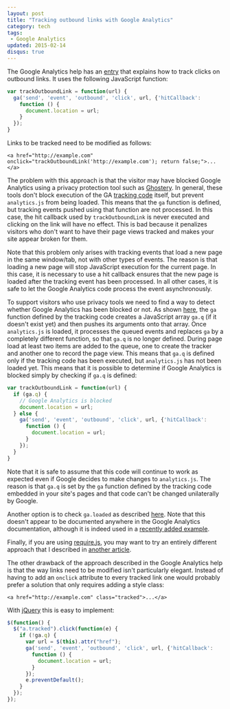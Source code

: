 ```yaml
---
layout: post
title: "Tracking outbound links with Google Analytics"
category: tech
tags:
 - Google Analytics
updated: 2015-02-14
disqus: true
---
```


The Google Analytics help has an [entry][1] that explains how to track clicks on outbound links. It uses the following
JavaScript function:

~~~ javascript
var trackOutboundLink = function(url) {
  ga('send', 'event', 'outbound', 'click', url, {'hitCallback':
    function () {
      document.location = url;
    }
  });
}
~~~

Links to be tracked need to be modified as follows:

~~~ markup
<a href="http://example.com" onclick="trackOutboundLink('http://example.com'); return false;">...</a>
~~~

The problem with this approach is that the visitor may have blocked Google Analytics using a privacy protection tool
such as [Ghostery][2]. In general, these tools don't block execution of the GA [tracking code][3] itself, but prevent
`analytics.js` from being loaded. This means that the `ga` function is defined, but tracking events pushed using that
function are not processed. In this case, the hit callback used by `trackOutboundLink` is never executed and clicking
on the link will have no effect. This is bad because it penalizes visitors who don't want to have their page views
tracked and makes your site appear broken for them.

Note that this problem only arises with tracking events that load a new page in the same window/tab, not with other types
of events. The reason is that loading a new page will stop JavaScript execution for the current page. In this case, it
is necessary to use a hit callback ensures that the new page is loaded after the tracking event has been processed. In
all other cases, it is safe to let the Google Analytics code process the event asynchronously.

To support visitors who use privacy tools we need to find a way to detect whether Google Analytics has been blocked or
not. As shown [here][4], the `ga` function defined by the tracking code creates a JavaScript array `ga.q` (if it doesn't
exist yet) and then pushes its arguments onto that array. Once `analytics.js` is loaded, it processes the queued events
and replaces `ga` by a completely different function, so that `ga.q` is no longer defined. During page load at least two
items are added to the queue, one to create the tracker and another one to record the page view. This means that `ga.q`
is defined only if the tracking code has been executed, but `analytics.js` has not been loaded yet. This means that it
is possible to determine if Google Analytics is blocked simply by checking if `ga.q` is defined:

~~~ javascript
var trackOutboundLink = function(url) {
  if (ga.q) {
    // Google Analytics is blocked
    document.location = url;
  } else {
    ga('send', 'event', 'outbound', 'click', url, {'hitCallback':
      function () {
        document.location = url;
      }
    });
  }
}
~~~

Note that it is safe to assume that this code will continue to work as expected even if Google decides to make changes
to `analytics.js`. The reason is that `ga.q` is set by the `ga` function defined by the tracking code embedded in your
site's pages and that code can't be changed unilaterally by Google.

Another option is to check `ga.loaded` as described [here][6]. Note that this doesn't appear to be documented anywhere
in the Google Analytics documentation, although it is indeed used in a [recently added example][7].

Finally, if you are using [require.js][8], you may want to try an entirely different approach that I described in
[another article][9].

The other drawback of the approach described in the Google Analytics help is that the way links need to be modified
isn't particularly elegant. Instead of having to add an `onclick` attribute to every tracked link one would probably
prefer a solution that only requires adding a style class:

~~~ markup
<a href="http://example.com" class="tracked">...</a>
~~~

With [jQuery][5] this is easy to implement:

~~~ javascript
$(function() {
  $("a.tracked").click(function(e) {
    if (!ga.q) {
      var url = $(this).attr("href");
      ga('send', 'event', 'outbound', 'click', url, {'hitCallback':
        function () {
          document.location = url;
        }
      });
      e.preventDefault();
    }
  });
});
~~~

[1]: https://support.google.com/analytics/answer/1136920
[2]: https://www.ghostery.com/
[3]: https://developers.google.com/analytics/devguides/collection/analyticsjs/#quickstart
[4]: http://code.stephenmorley.org/javascript/understanding-the-google-analytics-tracking-code/
[5]: http://jquery.com/
[6]: https://www.domsammut.com/code/workaround-for-when-the-hitcallback-function-does-not-receive-a-response-analytics-js
[7]: https://developers.google.com/analytics/devguides/collection/analyticsjs/enhanced-ecommerce#product-click
[8]: http://requirejs.org/
[9]: /2015/02/14/requirejs-google-analytics.html
